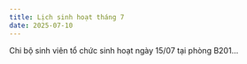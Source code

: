 ```yaml
---
title: Lịch sinh hoạt tháng 7
date: 2025-07-10
---
```


Chi bộ sinh viên tổ chức sinh hoạt ngày 15/07 tại phòng B201...
